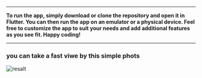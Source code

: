 

<hr>
<b>
To run the app, simply download or clone the repository and open it in Flutter. You can then run the app on an emulator or a physical device. Feel free to customize the app to suit your needs and add additional features as you see fit. Happy coding!
</b>
<hr>
<h3>you can take a fast viwe by this simple phots
</h3>



![resalt](https://user-images.githubusercontent.com/88496239/230197183-3ac5c600-b3e7-470e-bc37-e8fd5f180470.png)

